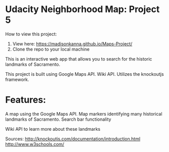 # Udacity Neighborhood Map: Project 5

How to view this project:
1) View here: https://madisonkanna.github.io/Maps-Project/
2) Clone the repo to your local machine

This is an interactive web app that allows you to search for the historic landmarks of Sacramento. 

This project is built using Google Maps API. Wiki API.
Utilizes the knockoutjs framework. 

# Features:
A map using the Google Maps API.
Map markers identifying many historical landmarks of Sacramento.
Search bar functionality

Wiki API to learn more about these landmarks

Sources:
http://knockoutjs.com/documentation/introduction.html
http://www.w3schools.com/
